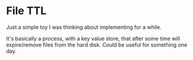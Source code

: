 # File TTL

Just a simple toy I was thinking about implementing for a while.

It's basically a process, with a key value store, that after some time
will expire/remove files from the hard disk. Could be useful for
something one day.
